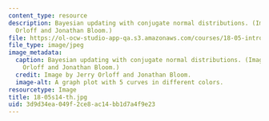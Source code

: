 ```yaml
---
content_type: resource
description: Bayesian updating with conjugate normal distributions. (Image by Jerry
  Orloff and Jonathan Bloom.)
file: https://ol-ocw-studio-app-qa.s3.amazonaws.com/courses/18-05-introduction-to-probability-and-statistics-spring-2014/3d9d34ea049f2ce8ac14bb1d7a4f9e23_18-05s14-th.jpg
file_type: image/jpeg
image_metadata:
  caption: Bayesian updating with conjugate normal distributions. (Image by Jerry
    Orloff and Jonathan Bloom.)
  credit: Image by Jerry Orloff and Jonathan Bloom.
  image-alt: A graph plot with 5 curves in different colors.
resourcetype: Image
title: 18-05s14-th.jpg
uid: 3d9d34ea-049f-2ce8-ac14-bb1d7a4f9e23
---
```


